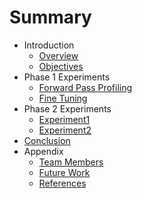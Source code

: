 # Summary

- Introduction
  - [Overview](Introduction/overview.md)
  - [Objectives](Introduction/objectives.md)
- Phase 1 Experiments
  - [Forward Pass Profiling](Phase1/forward_pass/forward_pass.md)
  - [Fine Tuning](Phase1/fine_tune/Fine_Tune.md)
- Phase 2 Experiments
  - [Experiment1](Phase2/experiment1.md)
  - [Experiment2](Phase2/experiment2.md)
- [Conclusion](conclusion.md)
- Appendix
  - [Team Members](appendix/team_members.md)
  - [Future Work](appendix/future.md)
  - [References](appendix/references.md)
